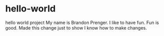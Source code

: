 # hello-world
hello world project
My name is Brandon Prenger. I like to have fun. Fun is good.
Made this change just to show I know how to make changes.
